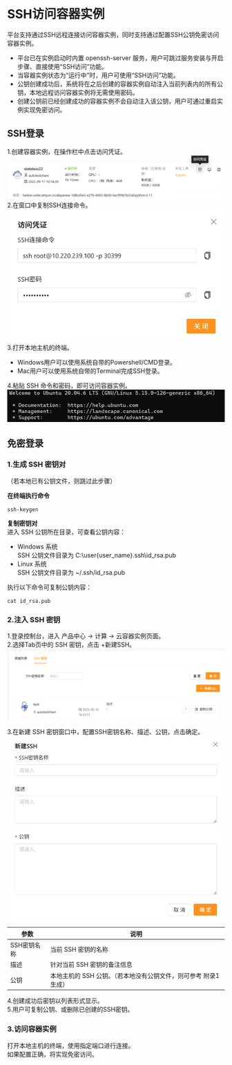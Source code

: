 # SSH访问容器实例
平台支持通过SSH远程连接访问容器实例，同时支持通过配置SSH公钥免密访问容器实例。

- 平台已在实例启动时内置 openssh-server 服务，用户可跳过服务安装与开启步骤、直接使用“SSH访问”功能。
- 当容器实例状态为“运行中”时，用户可使用“SSH访问”功能。
- 公钥创建成功后，系统将在之后创建的容器实例自动注入当前列表内的所有公钥，本地远程访问容器实例将无需使用密码。
- 创建公钥前已经创建成功的容器实例不会自动注入该公钥，用户可通过重启实例实现免密访问。

## SSH登录
1.创建容器实例，在操作栏中点击访问凭证。  
![alt text](../images/ssh03.png)  
2.在窗口中复制SSH连接命令。  
![alt text](../images/ssh04.jpeg)  
3.打开本地主机的终端。  
- Windows用户可以使用系统自带的Powershell/CMD登录。  
- Mac用户可以使用系统自带的Terminal完成SSH登录。  

4.粘贴 SSH 命令和密码，即可访问容器实例。  
![alt text](../images/ssh05.png)

## 免密登录
### 1.生成 SSH 密钥对
（若本地已有公钥文件，则跳过此步骤）  

**在终端执行命令**
```
ssh-keygen
```
**复制密钥对**  
进入 SSH 公钥所在目录，可查看公钥内容：
- Windows 系统  
SSH 公钥文件目录为 C:\user{user_name}\.ssh\id_rsa.pub  
- Linux 系统  
SSH 公钥文件目录为 ~/.ssh/id_rsa.pub  

执行以下命令可复制公钥内容：
```
cat id_rsa.pub
```

### 2.注入 SSH 密钥
1.登录控制台，进入 产品中心 -> 计算 -> 云容器实例页面。  
2.选择Tab页中的 SSH 密钥，点击 +新建SSH。  
![alt text](../images/ssh01.png)

3.在新建 SSH 密钥窗口中，配置SSH密钥名称、描述、公钥，点击确定。  
![alt text](../images/ssh02.jpeg)

|  参数   | 说明  |
|  ----  | ----  |
| SSH密钥名称  | 当前 SSH 密钥的名称 |
| 描述  | 针对当前 SSH 密钥的备注信息|
| 公钥  | 本地主机的 SSH 公钥。（若本地没有公钥文件，则可参考 附录1 生成）|

4.创建成功后密钥以列表形式显示。  
5.用户可复制公钥、或删除已创建的SSH密钥。 

### 3.访问容器实例
打开本地主机的终端，使用指定端口进行连接。  
如果配置正确，将实现免密访问。